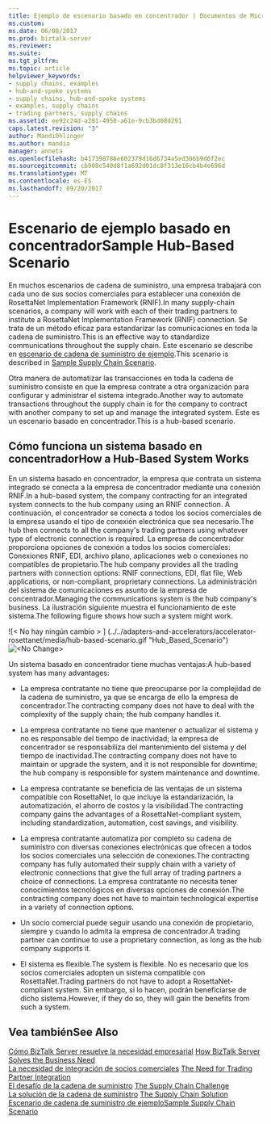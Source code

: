 ```yaml
---
title: Ejemplo de escenario basado en concentrador | Documentos de Microsoft
ms.custom: 
ms.date: 06/08/2017
ms.prod: biztalk-server
ms.reviewer: 
ms.suite: 
ms.tgt_pltfrm: 
ms.topic: article
helpviewer_keywords:
- supply chains, examples
- hub-and-spoke systems
- supply chains, hub-and-spoke systems
- examples, supply chains
- trading partners, supply chains
ms.assetid: ee92c24d-a281-4950-a61e-9cb3bd08d291
caps.latest.revision: "3"
author: MandiOhlinger
ms.author: mandia
manager: anneta
ms.openlocfilehash: b417398786e602379d16d6734a5ed366b9d6f2ec
ms.sourcegitcommit: cb908c540d8f1a692d01dc8f313e16cb4b4e696d
ms.translationtype: MT
ms.contentlocale: es-ES
ms.lasthandoff: 09/20/2017
---
```

# <a name="sample-hub-based-scenario"></a><span data-ttu-id="46e0c-102">Escenario de ejemplo basado en concentrador</span><span class="sxs-lookup"><span data-stu-id="46e0c-102">Sample Hub-Based Scenario</span></span>
<span data-ttu-id="46e0c-103">En muchos escenarios de cadena de suministro, una empresa trabajará con cada uno de sus socios comerciales para establecer una conexión de RosettaNet Implementation Framework (RNIF).</span><span class="sxs-lookup"><span data-stu-id="46e0c-103">In many supply-chain scenarios, a company will work with each of their trading partners to institute a RosettaNet Implementation Framework (RNIF) connection.</span></span> <span data-ttu-id="46e0c-104">Se trata de un método eficaz para estandarizar las comunicaciones en toda la cadena de suministro.</span><span class="sxs-lookup"><span data-stu-id="46e0c-104">This is an effective way to standardize communications throughout the supply chain.</span></span> <span data-ttu-id="46e0c-105">Este escenario se describe en [escenario de cadena de suministro de ejemplo](../../adapters-and-accelerators/accelerator-rosettanet/sample-supply-chain-scenario.md).</span><span class="sxs-lookup"><span data-stu-id="46e0c-105">This scenario is described in [Sample Supply Chain Scenario](../../adapters-and-accelerators/accelerator-rosettanet/sample-supply-chain-scenario.md).</span></span>  
  
 <span data-ttu-id="46e0c-106">Otra manera de automatizar las transacciones en toda la cadena de suministro consiste en que la empresa contrate a otra organización para configurar y administrar el sistema integrado.</span><span class="sxs-lookup"><span data-stu-id="46e0c-106">Another way to automate transactions throughout the supply chain is for the company to contract with another company to set up and manage the integrated system.</span></span> <span data-ttu-id="46e0c-107">Este es un escenario basado en concentrador.</span><span class="sxs-lookup"><span data-stu-id="46e0c-107">This is a hub-based scenario.</span></span>  
  
## <a name="how-a-hub-based-system-works"></a><span data-ttu-id="46e0c-108">Cómo funciona un sistema basado en concentrador</span><span class="sxs-lookup"><span data-stu-id="46e0c-108">How a Hub-Based System Works</span></span>  
 <span data-ttu-id="46e0c-109">En un sistema basado en concentrador, la empresa que contrata un sistema integrado se conecta a la empresa de concentrador mediante una conexión RNIF.</span><span class="sxs-lookup"><span data-stu-id="46e0c-109">In a hub-based system, the company contracting for an integrated system connects to the hub company using an RNIF connection.</span></span> <span data-ttu-id="46e0c-110">A continuación, el concentrador se conecta a todos los socios comerciales de la empresa usando el tipo de conexión electrónica que sea necesario.</span><span class="sxs-lookup"><span data-stu-id="46e0c-110">The hub then connects to all the company's trading partners using whatever type of electronic connection is required.</span></span> <span data-ttu-id="46e0c-111">La empresa de concentrador proporciona opciones de conexión a todos los socios comerciales: Conexiones RNIF, EDI, archivo plano, aplicaciones web o conexiones no compatibles de propietario.</span><span class="sxs-lookup"><span data-stu-id="46e0c-111">The hub company provides all the trading partners with connection options: RNIF connections, EDI, flat file, Web applications, or non-compliant, proprietary connections.</span></span> <span data-ttu-id="46e0c-112">La administración del sistema de comunicaciones es asunto de la empresa de concentrador.</span><span class="sxs-lookup"><span data-stu-id="46e0c-112">Managing the communications system is the hub company's business.</span></span> <span data-ttu-id="46e0c-113">La ilustración siguiente muestra el funcionamiento de este sistema.</span><span class="sxs-lookup"><span data-stu-id="46e0c-113">The following figure shows how such a system might work.</span></span>  
  
 <span data-ttu-id="46e0c-114">![&#60; No hay ningún cambio &#62; ] (../../adapters-and-accelerators/accelerator-rosettanet/media/hub-based-scenario.gif "Hub_Based_Scenario")</span><span class="sxs-lookup"><span data-stu-id="46e0c-114">![&#60;No Change&#62;](../../adapters-and-accelerators/accelerator-rosettanet/media/hub-based-scenario.gif "Hub_Based_Scenario")</span></span>  
  
 <span data-ttu-id="46e0c-115">Un sistema basado en concentrador tiene muchas ventajas:</span><span class="sxs-lookup"><span data-stu-id="46e0c-115">A hub-based system has many advantages:</span></span>  
  
-   <span data-ttu-id="46e0c-116">La empresa contratante no tiene que preocuparse por la complejidad de la cadena de suministro, ya que se encarga de ello la empresa de concentrador.</span><span class="sxs-lookup"><span data-stu-id="46e0c-116">The contracting company does not have to deal with the complexity of the supply chain; the hub company handles it.</span></span>  
  
-   <span data-ttu-id="46e0c-117">La empresa contratante no tiene que mantener o actualizar el sistema y no es responsable del tiempo de inactividad; la empresa de concentrador se responsabiliza del mantenimiento del sistema y del tiempo de inactividad.</span><span class="sxs-lookup"><span data-stu-id="46e0c-117">The contracting company does not have to maintain or upgrade the system, and it is not responsible for downtime; the hub company is responsible for system maintenance and downtime.</span></span>  
  
-   <span data-ttu-id="46e0c-118">La empresa contratante se beneficia de las ventajas de un sistema compatible con RosettaNet, lo que incluye la estandarización, la automatización, el ahorro de costos y la visibilidad.</span><span class="sxs-lookup"><span data-stu-id="46e0c-118">The contracting company gains the advantages of a RosettaNet-compliant system, including standardization, automation, cost savings, and visibility.</span></span>  
  
-   <span data-ttu-id="46e0c-119">La empresa contratante automatiza por completo su cadena de suministro con diversas conexiones electrónicas que ofrecen a todos los socios comerciales una selección de conexiones.</span><span class="sxs-lookup"><span data-stu-id="46e0c-119">The contracting company has fully automated their supply chain with a variety of electronic connections that give the full array of trading partners a choice of connections.</span></span> <span data-ttu-id="46e0c-120">La empresa contratante no necesita tener conocimientos tecnológicos en diversas opciones de conexión.</span><span class="sxs-lookup"><span data-stu-id="46e0c-120">The contracting company does not have to maintain technological expertise in a variety of connection options.</span></span>  
  
-   <span data-ttu-id="46e0c-121">Un socio comercial puede seguir usando una conexión de propietario, siempre y cuando lo admita la empresa de concentrador.</span><span class="sxs-lookup"><span data-stu-id="46e0c-121">A trading partner can continue to use a proprietary connection, as long as the hub company supports it.</span></span>  
  
-   <span data-ttu-id="46e0c-122">El sistema es flexible.</span><span class="sxs-lookup"><span data-stu-id="46e0c-122">The system is flexible.</span></span> <span data-ttu-id="46e0c-123">No es necesario que los socios comerciales adopten un sistema compatible con RosettaNet.</span><span class="sxs-lookup"><span data-stu-id="46e0c-123">Trading partners do not have to adopt a RosettaNet-compliant system.</span></span> <span data-ttu-id="46e0c-124">Sin embargo, si lo hacen, podrán beneficiarse de dicho sistema.</span><span class="sxs-lookup"><span data-stu-id="46e0c-124">However, if they do so, they will gain the benefits from such a system.</span></span>  
  
## <a name="see-also"></a><span data-ttu-id="46e0c-125">Vea también</span><span class="sxs-lookup"><span data-stu-id="46e0c-125">See Also</span></span>  
 <span data-ttu-id="46e0c-126">[Cómo BizTalk Server resuelve la necesidad empresarial](../../adapters-and-accelerators/accelerator-rosettanet/how-biztalk-server-solves-the-business-need1.md) </span><span class="sxs-lookup"><span data-stu-id="46e0c-126">[How BizTalk Server Solves the Business Need](../../adapters-and-accelerators/accelerator-rosettanet/how-biztalk-server-solves-the-business-need1.md) </span></span>  
 <span data-ttu-id="46e0c-127">[La necesidad de integración de socios comerciales](../../adapters-and-accelerators/accelerator-rosettanet/the-need-for-trading-partner-integration.md) </span><span class="sxs-lookup"><span data-stu-id="46e0c-127">[The Need for Trading Partner Integration](../../adapters-and-accelerators/accelerator-rosettanet/the-need-for-trading-partner-integration.md) </span></span>  
 <span data-ttu-id="46e0c-128">[El desafío de la cadena de suministro](../../adapters-and-accelerators/accelerator-rosettanet/the-supply-chain-challenge.md) </span><span class="sxs-lookup"><span data-stu-id="46e0c-128">[The Supply Chain Challenge](../../adapters-and-accelerators/accelerator-rosettanet/the-supply-chain-challenge.md) </span></span>  
 <span data-ttu-id="46e0c-129">[La solución de la cadena de suministro](../../adapters-and-accelerators/accelerator-rosettanet/the-supply-chain-solution.md) </span><span class="sxs-lookup"><span data-stu-id="46e0c-129">[The Supply Chain Solution](../../adapters-and-accelerators/accelerator-rosettanet/the-supply-chain-solution.md) </span></span>  
 [<span data-ttu-id="46e0c-130">Escenario de cadena de suministro de ejemplo</span><span class="sxs-lookup"><span data-stu-id="46e0c-130">Sample Supply Chain Scenario</span></span>](../../adapters-and-accelerators/accelerator-rosettanet/sample-supply-chain-scenario.md)
